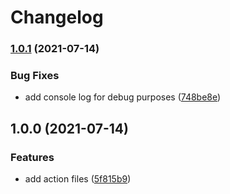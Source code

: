 # Changelog

### [1.0.1](https://www.github.com/brokeyourbike/action-release-opencart-module/compare/v1.0.0...v1.0.1) (2021-07-14)


### Bug Fixes

* add console log for debug purposes ([748be8e](https://www.github.com/brokeyourbike/action-release-opencart-module/commit/748be8ea154650f2f3f67695bbddb3691597e185))

## 1.0.0 (2021-07-14)


### Features

* add action files ([5f815b9](https://www.github.com/brokeyourbike/action-release-opencart-module/commit/5f815b91868a7c8d776e03652ea783ba110a72a9))
